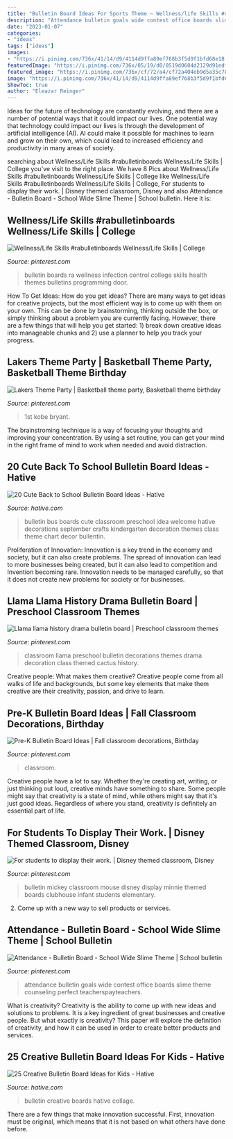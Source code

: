 ```yaml
---
title: "Bulletin Board Ideas For Sports Theme ~ Wellness/life Skills #rabulletinboards Wellness/life Skills"
description: "Attendance bulletin goals wide contest office boards slime theme counseling perfect teacherspayteachers"
date: "2023-01-07"
categories:
- "ideas"
tags: ["ideas"]
images:
- "https://i.pinimg.com/736x/41/14/d9/4114d9ffa89ef768b3f5d9f1bfd68e18.jpg"
featuredImage: "https://i.pinimg.com/736x/05/19/d0/0519d0604d2129d91edf4500467dff5e.jpg"
featured_image: "https://i.pinimg.com/736x/cf/72/a4/cf72a404eb9d5a35c786d270080d6b5e.jpg"
image: "https://i.pinimg.com/736x/41/14/d9/4114d9ffa89ef768b3f5d9f1bfd68e18.jpg"
ShowToc: true
author: "Eleazar Reinger"
---
```



Ideas for the future of technology are constantly evolving, and there are a number of potential ways that it could impact our lives. One potential way that technology could impact our lives is through the development of artificial intelligence (AI). AI could make it possible for machines to learn and grow on their own, which could lead to increased efficiency and productivity in many areas of society.

	

		
searching about Wellness/Life Skills #rabulletinboards Wellness/Life Skills | College you've visit to the right place. We have 8 Pics about Wellness/Life Skills #rabulletinboards Wellness/Life Skills | College like Wellness/Life Skills #rabulletinboards Wellness/Life Skills | College, For students to display their work. | Disney themed classroom, Disney and also Attendance - Bulletin Board - School Wide Slime Theme | School bulletin. Here it is:
		
    
## Wellness/Life Skills #rabulletinboards Wellness/Life Skills | College

<img loading=lazy src="https://i.pinimg.com/736x/cf/72/a4/cf72a404eb9d5a35c786d270080d6b5e.jpg" onerror="this.onerror=null;this.src='https://tse2.mm.bing.net/th?id=OIP.MXjZoG0qPI2VeZLr3m3wSgHaNK&amp;pid=15.1';" alt="Wellness/Life Skills #rabulletinboards Wellness/Life Skills | College">

_Source: pinterest.com_

>bulletin boards ra wellness infection control college skills health themes bulletins programming door. 

	

How To Get Ideas: How do you get ideas?
There are many ways to get ideas for creative projects, but the most efficient way is to come up with them on your own. This can be done by brainstorming, thinking outside the box, or simply thinking about a problem you are currently facing. However, there are a few things that will help you get started: 1) break down creative ideas into manageable chunks and 2) use a planner to help you track your progress.

    
## Lakers Theme Party | Basketball Theme Party, Basketball Theme Birthday

<img loading=lazy src="https://i.pinimg.com/736x/05/19/d0/0519d0604d2129d91edf4500467dff5e.jpg" onerror="this.onerror=null;this.src='https://tse3.mm.bing.net/th?id=OIP.PHiiwIDvicBozi5LCqh6ZAHaJ3&amp;pid=15.1';" alt="Lakers Theme Party | Basketball theme party, Basketball theme birthday">

_Source: pinterest.com_

>1st kobe bryant. 

	

The brainstroming technique is a way of focusing your thoughts and improving your concentration. By using a set routine, you can get your mind in the right frame of mind to work when needed and avoid distraction.

    
## 20 Cute Back To School Bulletin Board Ideas - Hative

<img loading=lazy src="https://hative.com/wp-content/uploads/2014/06/back-to-school-ideas/2-school-bus-bulletin-board.jpg" onerror="this.onerror=null;this.src='https://tse1.mm.bing.net/th?id=OIP._y6kiN0AxJgWukOEugRhLwHaFj&amp;pid=15.1';" alt="20 Cute Back to School Bulletin Board Ideas - Hative">

_Source: hative.com_

>bulletin bus boards cute classroom preschool idea welcome hative decorations september crafts kindergarten decoration themes class theme chart decor bullentin. 

	

Proliferation of Innovation:
Innovation is a key trend in the economy and society, but it can also create problems. The spread of innovation can lead to more businesses being created, but it can also lead to competition and Invention becoming rare. Innovation needs to be managed carefully, so that it does not create new problems for society or for businesses.

    
## Llama Llama History Drama Bulletin Board | Preschool Classroom Themes

<img loading=lazy src="https://i.pinimg.com/736x/41/14/d9/4114d9ffa89ef768b3f5d9f1bfd68e18.jpg" onerror="this.onerror=null;this.src='https://tse4.mm.bing.net/th?id=OIP.AGscQsktPXkJ-_wWXS7xJwHaNK&amp;pid=15.1';" alt="Llama llama history drama bulletin board | Preschool classroom themes">

_Source: pinterest.com_

>classroom llama preschool bulletin decorations themes drama decoration class themed cactus history. 

	

Creative people: What makes them creative?
Creative people come from all walks of life and backgrounds, but some key elements that make them creative are their creativity, passion, and drive to learn.

    
## Pre-K Bulletin Board Ideas | Fall Classroom Decorations, Birthday

<img loading=lazy src="https://i.pinimg.com/736x/a2/0f/80/a20f8096354e37815684329b01349cd0.jpg" onerror="this.onerror=null;this.src='https://tse3.mm.bing.net/th?id=OIP.fzugq69CwzJCEfQmofNgGgAAAA&amp;pid=15.1';" alt="Pre-K Bulletin Board Ideas | Fall classroom decorations, Birthday">

_Source: pinterest.com_

>classroom. 

	

Creative people have a lot to say. Whether they're creating art, writing, or just thinking out loud, creative minds have something to share. Some people might say that creativity is a state of mind, while others might say that it's just good ideas. Regardless of where you stand, creativity is definitely an essential part of life.

    
## For Students To Display Their Work. | Disney Themed Classroom, Disney

<img loading=lazy src="https://i.pinimg.com/736x/be/65/f8/be65f8cef9fe3adf39c51463c9ce4ed6.jpg" onerror="this.onerror=null;this.src='https://tse2.mm.bing.net/th?id=OIP.tMej2ZSY6HX4QsehxosGgQHaJ4&amp;pid=15.1';" alt="For students to display their work. | Disney themed classroom, Disney">

_Source: pinterest.com_

>bulletin mickey classroom mouse disney display minnie themed boards clubhouse infant students elementary. 

	

2. Come up with a new way to sell products or services.

    
## Attendance - Bulletin Board - School Wide Slime Theme | School Bulletin

<img loading=lazy src="https://i.pinimg.com/736x/a7/d3/bd/a7d3bd45eb12a36184eef06dcde60c41.jpg" onerror="this.onerror=null;this.src='https://tse1.mm.bing.net/th?id=OIP._JlSSYW0KR8jR36K7g-tywHaLG&amp;pid=15.1';" alt="Attendance - Bulletin Board - School Wide Slime Theme | School bulletin">

_Source: pinterest.com_

>attendance bulletin goals wide contest office boards slime theme counseling perfect teacherspayteachers. 

	

What is creativity?
Creativity is the ability to come up with new ideas and solutions to problems. It is a key ingredient of great businesses and creative people. But what exactly is creativity? This paper will explore the definition of creativity, and how it can be used in order to create better products and services.

    
## 25 Creative Bulletin Board Ideas For Kids - Hative

<img loading=lazy src="https://hative.com/wp-content/uploads/2014/06/bulletin-board-ideas-collage.jpg" onerror="this.onerror=null;this.src='https://tse4.mm.bing.net/th?id=OIP.ye0d3kTLx052ofL8Z0Hz1AHaGL&amp;pid=15.1';" alt="25 Creative Bulletin Board Ideas for Kids - Hative">

_Source: hative.com_

>bulletin creative boards hative collage. 

	

There are a few things that make innovation successful. First, innovation must be original, which means that it is not based on what others have done before.

